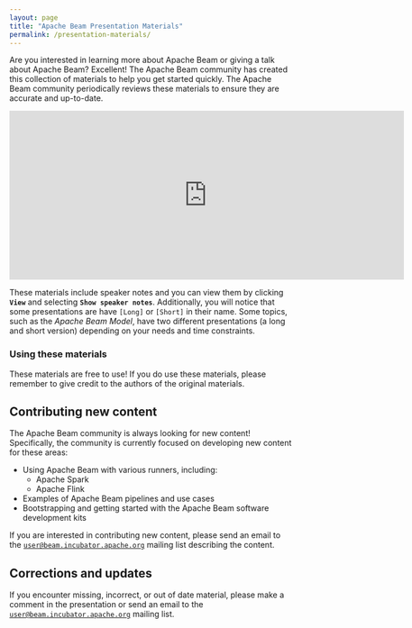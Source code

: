```yaml
---
layout: page
title: "Apache Beam Presentation Materials"
permalink: /presentation-materials/
---
```


Are you interested in learning more about Apache Beam or giving a talk about Apache Beam? Excellent! The Apache Beam community has created this collection of materials to help you get started quickly. The Apache Beam community periodically reviews these materials to ensure they are accurate and up-to-date.

<div class="panel panel-default">
  <div class="panel-body">
    <iframe src="https://drive.google.com/embeddedfolderview?id=0B-IhJZh9Ab52a3JLVXFWMDltcHM#list" width="700" height="300" frameborder="0"></iframe>
  </div>
</div>

These materials include speaker notes and you can view them by clicking **`View`** and selecting **`Show speaker notes`**. Additionally, you will notice that some presentations are have `[Long]` or `[Short]` in their name. Some topics, such as the *Apache Beam Model*, have two different presentations (a long and short version) depending on your needs and time constraints.

### Using these materials
These materials are free to use! If you do use these materials, please remember to give credit to the authors of the original materials.

## Contributing new content
The Apache Beam community is always looking for new content! Specifically, the community is currently focused on developing new content for these areas:

* Using Apache Beam with various runners, including:
    * Apache Spark
    * Apache Flink
* Examples of Apache Beam pipelines and use cases
* Bootstrapping and getting started with the Apache Beam software development kits

If you are interested in contributing new content, please send an email to the [`user@beam.incubator.apache.org`](mailto:user@beam.incubator.apache.org) mailing list describing the content.

## Corrections and updates
If you encounter missing, incorrect, or out of date material, please make a comment in the presentation or send an email to the [`user@beam.incubator.apache.org`](mailto:user@beam.incubator.apache.org) mailing list.
